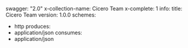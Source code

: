 swagger: "2.0"
x-collection-name: Cicero Team
x-complete: 1
info:
  title: Cicero Team
  version: 1.0.0
schemes:
- http
produces:
- application/json
consumes:
- application/json
